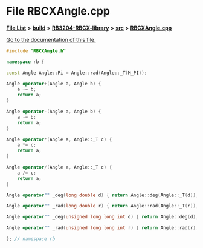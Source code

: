 
# File RBCXAngle.cpp

[**File List**](files.md) **>** [**build**](dir_4fef79e7177ba769987a8da36c892c5f.md) **>** [**RB3204-RBCX-library**](dir_6e2f6bf38ad600996f360c484704d30b.md) **>** [**src**](dir_2fb57cfb6554052417264f60890e0af6.md) **>** [**RBCXAngle.cpp**](_r_b_c_x_angle_8cpp.md)

[Go to the documentation of this file.](_r_b_c_x_angle_8cpp.md) 


````cpp
#include "RBCXAngle.h"

namespace rb {

const Angle Angle::Pi = Angle::rad(Angle::_T(M_PI));

Angle operator+(Angle a, Angle b) {
    a += b;
    return a;
}

Angle operator-(Angle a, Angle b) {
    a -= b;
    return a;
}

Angle operator*(Angle a, Angle::_T c) {
    a *= c;
    return a;
}

Angle operator/(Angle a, Angle::_T c) {
    a /= c;
    return a;
}

Angle operator"" _deg(long double d) { return Angle::deg(Angle::_T(d)); }

Angle operator"" _rad(long double r) { return Angle::rad(Angle::_T(r)); }

Angle operator"" _deg(unsigned long long int d) { return Angle::deg(d); }

Angle operator"" _rad(unsigned long long int r) { return Angle::rad(r); }

}; // namespace rb
````

